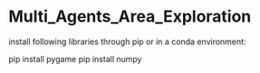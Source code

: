 # Multi_Agents_Area_Exploration

install following libraries through pip or in a conda environment:

pip install pygame
pip install numpy
